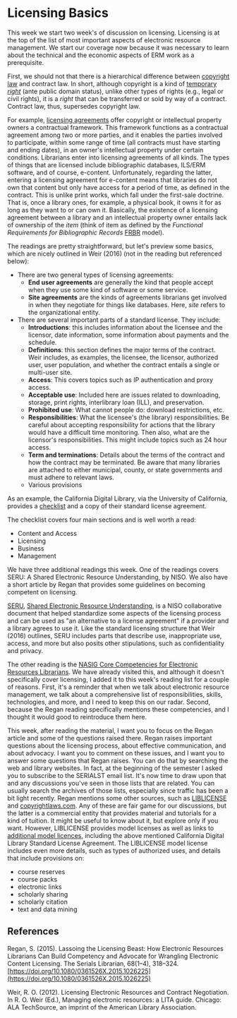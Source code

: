 # Licensing Basics

This week we start two week's of discussion on licensing. Licensing is at the top of the list of most important aspects of electronic resource management. We start our coverage now because it was necessary to learn about the technical and the economic aspects of ERM work as a prerequisite.

First, we should not that there is a hierarchical difference between [copyright law][copyrightgov] and contract law. In short, although copyright is a kind of [temporary *right*][whatiscopyright] (ante public domain status), unlike other types of rights (e.g., legal or civil rights), it is a *right* that can be transferred or sold by way of a contract. Contract law, thus, supersedes copyright law.

For example, [licensing agreements][licensingagreements] offer copyright or intellectual property owners a contractual framework. This framework functions as a contractual agreement among two or more parties, and it enables the parties involved to participate, within some range of time (all contracts must have starting and ending dates), in an owner's intellectual property under certain conditions. Librarians enter into licensing agreements of all kinds. The types of things that are licensed include bibliographic databases, ILS/ERM software, and of course, e-content. Unfortunately, regarding the latter, entering a licensing agreement for e-content means that libraries do not own that content but only have access for a period of time, as defined in the contract. This is unlike print works, which fall under the first-sale doctrine. That is, once a library ones, for example, a physical book, it owns it for as long as they want to or can own it. Basically, the existence of a licensing agreement between a library and an intellectual property owner entails lack of ownership of the *item* (think of item as defined by the *Functional Requirements for Bibliographic Records* [FRBR][frbr] model).

[copyrightgov]:https://www.copyright.gov/
[whatiscopyright]:https://www.copyright.gov/what-is-copyright/
[licensingagreements]:https://www.esports.law/blog/licensing-agreements-components-and-concerns
[frbr]:https://www.loc.gov/cds/downloads/FRBR.PDF

The readings are pretty straightforward, but let's preview some basics, which are nicely outlined in Weir (2016) (not in the reading but referenced below):

* There are two general types of licensing agreements:
    * **End user agreements** are generally the kind that people accept when they use some kind of software or some service.
    * **Site agreements** are the kinds of agreements librarians get involved in when they negotiate for things like databases. Here, *site* refers to the organizational entity.
* There are several important parts of a standard license. They include:
    * **Introductions**: this includes information about the licensee and the licensor, date information, some information about payments and the schedule.
    * **Definitions**: this section defines the major terms of the contract. Weir includes, as examples, the licensee, the licensor, authorized user, user population, and whether the contract entails a single or multi-user site.
    * **Access**: This covers topics such as IP authentication and proxy access.
    * **Acceptable use**: Included here are issues related to downloading, storage, print rights, interlibrary loan (ILL), and preservation.
    * **Prohibited use**: What cannot people do: download restrictions, etc.
    * **Responsibilities**: What the licensee's (the library) responsibilities. Be careful about accepting responsibility for actions that the library would have a difficult time monitoring. Then also, what are the licensor's responsibilities. This might include topics such as 24 hour access.
    * **Term and terminations**: Details about the terms of the contract and how the contract may be terminated. Be aware that many libraries are attached to either municipal, county, or state governments and must adhere to relevant laws.
    * Various provisions

As an example, the California Digital Library, via the University of California, provides a [checklist][checklist] and a copy of their standard license agreement.

[checklist]:https://cdlib.org/resources/vendors/license-agreement-checklist/

The checklist covers four main sections and is well worth a read:

* Content and Access
* Licensing
* Business
* Management

We have three additional readings this week. One of the readings covers SERU: A Shared Electronic Resource Understanding, by NISO. We also have a short article by Regan that provides some guidelines on becoming competent on licensing.

[SERU][seru2], [Shared Electronic Resource Understanding][seru3], is a NISO collaborative document that helped standardize some aspects of the licensing process and can be used as "an alternative to a license agreement" if a provider and a library agrees to use it. Like the standard licensing structure that Weir (2016) outlines, SERU includes parts that describe use, inappropriate use, access, and more but also posits other stipulations, such as confidentiality and privacy.

[seru2]:https://groups.niso.org/apps/group_public/download.php/8593/RP-7-2012_SERU.pdf
[seru3]:https://www.niso.org/standards-committees/seru

The other reading is the [NASIG Core Competencies for Electronic Resources Librarians][nasigcc]. We have already visited this, and although it doesn't specifically cover licensing, I added it to this week's reading list for a couple of reasons. First, it's a reminder that when we talk about electronic resource management, we talk about a comprehensive list of responsibilities, skills, technologies, and more, and I need to keep this on our radar. Second, because the Regan reading specifically mentions these competencies, and I thought it would good to reintroduce them here.

[nasigcc]:https://www.nasig.org/Core-Competencies

This week, after reading the material, I want you to focus on the Regan article and some of the questions raised there. Regan raises important questions about the licensing process, about effective communication, and about advocacy. I want you to comment on these issues, and I want you to answer some questions that Regan raises. You can do that by searching the web and library websites. In fact, at the beginning of the semester I asked you to subscribe to the SERIALST email list. It's now time to draw upon that and any discussions you've seen in those lists that are related. You can usually search the archives of those lists, especially since traffic has been a bit light recently. Regan mentions some other sources, such as [LIBLICENSE][liblicense] and [copyrightlaws.com][cclaws]. Any of these are fair game for our discussions, but the latter is a commercial entity that provides material and tutorials for a kind of tuition. It might be useful to know about it, but explore only if you want. However, LIBLICENSE provides model licenses as well as links to [additional model licences][addmodels], including the above mentioned California Digital Library Standard License Agreement. The LIBLICENSE model license includes even more details, such as types of authorized uses, and details that include provisions on:

* course reserves
* course packs
* electronic links
* scholarly sharing
* scholarly citation
* text and data mining

[liblicense]:http://liblicense.crl.edu/
[cclaws]:https://www.copyrightlaws.com/
[addmodels]:http://liblicense.crl.edu/licensing-information/model-license/

## References

Regan, S. (2015). Lassoing the Licensing Beast: How Electronic Resources Librarians Can Build Competency and Advocate for Wrangling Electronic Content Licensing. The Serials Librarian, 68(1–4), 318–324. [https://doi.org/10.1080/0361526X.2015.1026225](https://doi.org/10.1080/0361526X.2015.1026225)

Weir, R. O. (2012). Licensing Electronic Resources and Contract Negotiation. In R. O. Weir (Ed.), Managing electronic resources: a LITA guide. Chicago: ALA TechSource, an imprint of the American Library Association.
